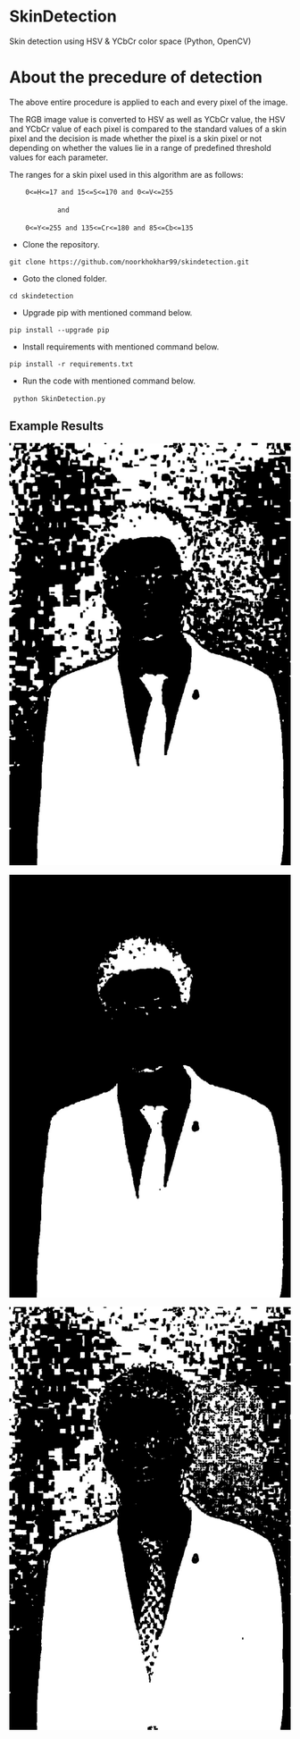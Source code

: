 # SkinDetection
Skin detection using HSV &amp; YCbCr color space (Python, OpenCV)

# About the precedure of detection
The above entire procedure is applied to each and every pixel of the image. 

The RGB image value is converted to HSV as well as YCbCr value, the HSV and YCbCr value of each pixel is compared to the standard values of a skin pixel and the decision is made whether the pixel is a skin pixel or not depending on whether
the values lie in a range of predefined threshold values for each parameter.

The ranges for a skin pixel used in this algorithm are as follows:

        0<=H<=17 and 15<=S<=170 and 0<=V<=255

				and
				
        0<=Y<=255 and 135<=Cr<=180 and 85<=Cb<=135
	

- Clone the repository.
```
git clone https://github.com/noorkhokhar99/skindetection.git
```
- Goto the cloned folder.
```
cd skindetection

```
- Upgrade pip with mentioned command below.
```
pip install --upgrade pip
```
- Install requirements with mentioned command below.
```
pip install -r requirements.txt
```
- Run the code with mentioned command below.

` python SkinDetection.py`



## Example Results
![Example Results](https://github.com/noorkhokhar99/skindetection/blob/main/3_global_result.jpg)

![Example Results](https://github.com/noorkhokhar99/skindetection/blob/main/2_YCbCr.jpg)

![Example Results](https://github.com/noorkhokhar99/skindetection/blob/main/1_HSV.jpg)






